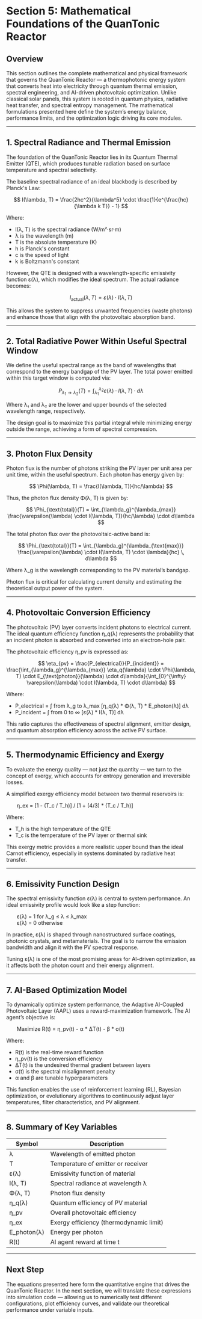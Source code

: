 # Section 5: Mathematical Foundations of the QuanTonic Reactor

## Overview

This section outlines the complete mathematical and physical framework that governs the QuanTonic Reactor — a thermophotonic energy system that converts heat into electricity through quantum thermal emission, spectral engineering, and AI-driven photovoltaic optimization. Unlike classical solar panels, this system is rooted in quantum physics, radiative heat transfer, and spectral entropy management. The mathematical formulations presented here define the system’s energy balance, performance limits, and the optimization logic driving its core modules.

---

## 1. Spectral Radiance and Thermal Emission

The foundation of the QuanTonic Reactor lies in its Quantum Thermal Emitter (QTE), which produces tunable radiation based on surface temperature and spectral selectivity.

The baseline spectral radiance of an ideal blackbody is described by Planck's Law:

$$
I(\lambda, T) = \frac{2hc^2}{\lambda^5} \cdot \frac{1}{e^{\frac{hc}{\lambda k T}} - 1}
$$

Where:  
- I(λ, T) is the spectral radiance (W/m²·sr·m)  
- λ is the wavelength (m)  
- T is the absolute temperature (K)  
- h is Planck's constant  
- c is the speed of light  
- k is Boltzmann's constant

However, the QTE is designed with a wavelength-specific emissivity function ε(λ), which modifies the ideal spectrum. The actual radiance becomes:

$$
I_{\text{actual}}(\lambda, T) = \varepsilon(\lambda) \cdot I(\lambda, T)
$$


This allows the system to suppress unwanted frequencies (waste photons) and enhance those that align with the photovoltaic absorption band.

---

## 2. Total Radiative Power Within Useful Spectral Window

We define the useful spectral range as the band of wavelengths that correspond to the energy bandgap of the PV layer. The total power emitted within this target window is computed via:

$$
P_{\lambda_1 \rightarrow \lambda_2}(T) = \int_{\lambda_1}^{\lambda_2} \varepsilon(\lambda) \cdot I(\lambda, T) \cdot d\lambda
$$

Where λ₁ and λ₂ are the lower and upper bounds of the selected wavelength range, respectively.

The design goal is to maximize this partial integral while minimizing energy outside the range, achieving a form of spectral compression.

---

## 3. Photon Flux Density

Photon flux is the number of photons striking the PV layer per unit area per unit time, within the useful spectrum. Each photon has energy given by:

$$
\Phi(\lambda, T) = \frac{I(\lambda, T)}{hc/\lambda}
$$

Thus, the photon flux density Φ(λ, T) is given by:

$$
\Phi_{\text{total}}(T) = \int_{\lambda_g}^{\lambda_{max}} \frac{\varepsilon(\lambda) \cdot I(\lambda, T)}{hc/\lambda} \cdot d\lambda
$$

The total photon flux over the photovoltaic-active band is:

$$
\Phi_{\text{total}}(T) = \int_{\lambda_g}^{\lambda_{\text{max}}} \frac{\varepsilon(\lambda) \cdot I(\lambda, T) \cdot \lambda}{hc} \, d\lambda
$$

Where λ_g is the wavelength corresponding to the PV material’s bandgap.

Photon flux is critical for calculating current density and estimating the theoretical output power of the system.

---

## 4. Photovoltaic Conversion Efficiency

The photovoltaic (PV) layer converts incident photons to electrical current. The ideal quantum efficiency function η_q(λ) represents the probability that an incident photon is absorbed and converted into an electron-hole pair.

The photovoltaic efficiency η_pv is expressed as:

$$
\eta_{pv} = \frac{P_{electrical}}{P_{incident}} = \frac{\int_{\lambda_g}^{\lambda_{max}} \eta_q(\lambda) \cdot \Phi(\lambda, T) \cdot E_{\text{photon}}(\lambda) \cdot d\lambda}{\int_{0}^{\infty} \varepsilon(\lambda) \cdot I(\lambda, T) \cdot d\lambda}
$$

Where:  
- P_electrical = ∫ from λ_g to λ_max [η_q(λ) * Φ(λ, T) * E_photon(λ)] dλ  
- P_incident = ∫ from 0 to ∞ [ε(λ) * I(λ, T)] dλ

This ratio captures the effectiveness of spectral alignment, emitter design, and quantum absorption efficiency across the active PV surface.

---

## 5. Thermodynamic Efficiency and Exergy

To evaluate the energy quality — not just the quantity — we turn to the concept of exergy, which accounts for entropy generation and irreversible losses.

A simplified exergy efficiency model between two thermal reservoirs is:

  η_ex = [1 - (T_c / T_h)] / [1 + (4/3) * (T_c / T_h)]

Where:  
- T_h is the high temperature of the QTE  
- T_c is the temperature of the PV layer or thermal sink

This exergy metric provides a more realistic upper bound than the ideal Carnot efficiency, especially in systems dominated by radiative heat transfer.

---

## 6. Emissivity Function Design

The spectral emissivity function ε(λ) is central to system performance. An ideal emissivity profile would look like a step function:

  ε(λ) = 1 for λ_g ≤ λ ≤ λ_max  
  ε(λ) = 0 otherwise

In practice, ε(λ) is shaped through nanostructured surface coatings, photonic crystals, and metamaterials. The goal is to narrow the emission bandwidth and align it with the PV spectral response.

Tuning ε(λ) is one of the most promising areas for AI-driven optimization, as it affects both the photon count and their energy alignment.

---

## 7. AI-Based Optimization Model

To dynamically optimize system performance, the Adaptive AI-Coupled Photovoltaic Layer (AAPL) uses a reward-maximization framework. The AI agent’s objective is:

  Maximize R(t) = η_pv(t) - α * ΔT(t) - β * σ(t)

Where:  
- R(t) is the real-time reward function  
- η_pv(t) is the conversion efficiency  
- ΔT(t) is the undesired thermal gradient between layers  
- σ(t) is the spectral misalignment penalty  
- α and β are tunable hyperparameters

This function enables the use of reinforcement learning (RL), Bayesian optimization, or evolutionary algorithms to continuously adjust layer temperatures, filter characteristics, and PV alignment.

---

## 8. Summary of Key Variables

| Symbol | Description |
|--------|-------------|
| λ      | Wavelength of emitted photon |
| T      | Temperature of emitter or receiver |
| ε(λ)   | Emissivity function of material |
| I(λ, T) | Spectral radiance at wavelength λ |
| Φ(λ, T) | Photon flux density |
| η_q(λ) | Quantum efficiency of PV material |
| η_pv   | Overall photovoltaic efficiency |
| η_ex   | Exergy efficiency (thermodynamic limit) |
| E_photon(λ) | Energy per photon |
| R(t)   | AI agent reward at time t |

---

## Next Step

The equations presented here form the quantitative engine that drives the QuanTonic Reactor. In the next section, we will translate these expressions into simulation code — allowing us to numerically test different configurations, plot efficiency curves, and validate our theoretical performance under variable inputs.
